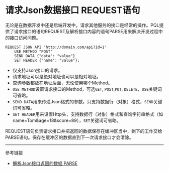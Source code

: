 # 请求Json数据接口 REQUEST语句
无论是在数据开发中还是后端开发中，请求其他服务的接口是经常的操作。PQL提供了请求接口的语句REQUEST及解析接口内容的语句PARSE用来解决开发过程中的接口访问问题。

```
REQUEST JSON API 'http://domain.com/api?id=1'
    USE METHOD "POST"
    SEND DATA {"data": "value"}
    SET HEADER {"name": "value"};
```
* 仅支持Json接口的请求。
* 请求地址可以是绝对地址也可以是相对地址。
* 查询参数都放在地址后面，无论使用哪个Method。
* `USE METHOD`设置请求接口的Method，可选`GET`, `POST`,`PUT`, `DELETE`，`USE`关键词可省略。
* `SEND DATA`用来传递Json格式的参数，只支持数据行（对象）格式，`SEND`关键词可省略。
* `SET HEADER`用来设置Http头，支持数据行（对象）格式和查询字符串格式（如 name=Tom&age=18&score=89），`SET`关键词可省略。

REQUEST语句负责请求接口并把返回的数据保存在缓冲区当中，剩下的工作交给PARSE语句。保存在缓冲区的数据直到下一次请求接口才会清除。

---
参考链接
* [解析Json接口返回的数据 PARSE](/doc/pql/parse)